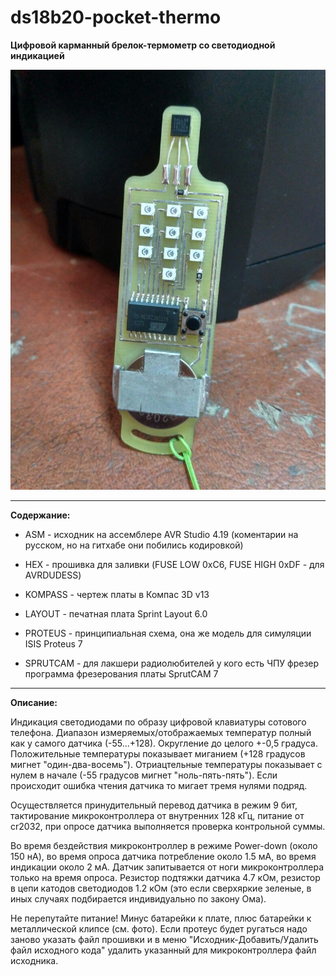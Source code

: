 # ds18b20-pocket-thermo

**Цифровой карманный брелок-термометр со светодиодной индикацией**

![](ds18b20_tn2313a.jpg) 

***
**Содержание:**

* ASM - исходник на ассемблере AVR Studio 4.19 (коментарии на русском, но на гитхабе они побились кодировкой)

* HEX - прошивка для заливки (FUSE LOW 0xC6, FUSE HIGH 0xDF - для AVRDUDESS)

* KOMPASS - чертеж платы в Компас 3D v13

* LAYOUT - печатная плата Sprint Layout 6.0

* PROTEUS - принципиальная схема, она же модель для симуляции ISIS Proteus 7

* SPRUTCAM - для лакшери радиолюбителей у кого есть ЧПУ фрезер программа фрезерования платы SprutCAM 7

***
**Описание:**

Индикация светодиодами по образу цифровой клавиатуры сотового телефона. Диапазон измеряемых/отображаемых температур полный как у самого датчика (-55...+128). Округление до целого +-0,5 градуса. Положительные температуры показывает миганием (+128 градусов мигнет "один-два-восемь"). Отриацтельные температуры показывает с нулем в начале (-55 градусов мигнет "ноль-пять-пять"). Если происходит ошибка чтения датчика то мигает тремя нулями подряд. 

Осуществляется принудительный перевод датчика в режим 9 бит, тактирование микроконтроллера от внутренних 128 кГц, питание от cr2032, при опросе датчика выполняется проверка контрольной суммы. 

Во время бездействия микроконтроллер в режиме Power-down (около 150 нА), во время опроса датчика потребление около 1.5 мА, во время индикации около 2 мА. Датчик запитывается от ноги микроконтроллера только на время опроса. Резистор подтяжки датчика 4.7 кОм, резистор в цепи катодов светодиодов 1.2 кОм (это если сверхяркие зеленые, в иных случаях подбирается индивидуально по закону Ома). 

Не перепутайте питание! Минус батарейки к плате, плюс батарейки к металлической клипсе (см. фото).
Если протеус будет ругаться надо заново указать файл прошивки и в меню "Исходник-Добавить/Удалить файл исходного кода" удалить указанный для микроконтроллера файл исходника. 
